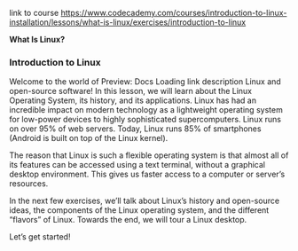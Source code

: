 link to course
https://www.codecademy.com/courses/introduction-to-linux-installation/lessons/what-is-linux/exercises/introduction-to-linux

**What Is Linux?**

### Introduction to Linux

Welcome to the world of 
Preview: Docs Loading link description
Linux
 and open-source software! In this lesson, we will learn about the Linux Operating System, its history, and its applications. Linux has had an incredible impact on modern technology as a lightweight operating system for low-power devices to highly sophisticated supercomputers. Linux runs on over 95% of web servers. Today, Linux runs 85% of smartphones (Android is built on top of the Linux kernel).

The reason that Linux is such a flexible operating system is that almost all of its features can be accessed using a text terminal, without a graphical desktop environment. This gives us faster access to a computer or server’s resources.

In the next few exercises, we’ll talk about Linux’s history and open-source ideas, the components of the Linux operating system, and the different “flavors” of Linux. Towards the end, we will tour a Linux desktop.

Let’s get started!
